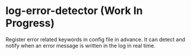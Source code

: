 # log-error-detector (Work In Progress)
Register error related keywords in config file in advance. It can detect and notify when an error message is written in the log in real time.
